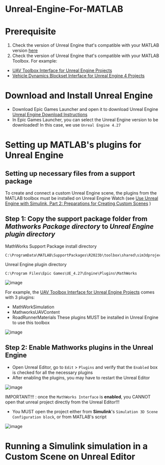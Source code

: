 # Unreal-Engine-For-MATLAB

# Prerequisite
1. Check the version of Unreal Engine that's compatible with your MATLAB version [here](https://uk.mathworks.com/help/uav/ug/3d-visualization-engine-requirements.html)
2. Check the version of Unreal Engine that's compatible with your MATLAB Toolbox. For example:
- [UAV Toolbox Interface for Unreal Engine Projects](https://uk.mathworks.com/matlabcentral/fileexchange/80275-uav-toolbox-interface-for-unreal-engine-projects?s_tid=srchtitle_support_results_5_unreal%20engine)
- [Vehicle Dynamics Blockset Interface for Unreal Engine 4 Projects](https://uk.mathworks.com/matlabcentral/fileexchange/65966-vehicle-dynamics-blockset-interface-for-unreal-engine-4-projects?s_tid=srchtitle_support_results_2_unreal%20engine)

# Download and Install Unreal Engine
- Download Epic Games Launcher and open it to download Unreal Engine [Unreal Engine Download Instructions](https://www.unrealengine.com/en-US/download)
- In Epic Games Launcher, you can select the Unreal Engine version to be downloaded! In this case, we use `Unreal Engine 4.27`


# Setting up MATLAB's plugins for Unreal Engine
## Setting up necessary files from a support package 
To create and connect a custom Unreal Engine scene, the plugins from the MATLAB toolbox must be installed on Unreal Engine
Watch (see [Use Unreal Engine with Simulink, Part 2: Preparations for Creating Custom Scenes](https://uk.mathworks.com/videos/using-unreal-engine-with-simulink-part-2-preparing-to-create-custom-scenes-1634208382735.html) )

## Step 1: Copy the support package folder from _Mathworks Package directory_ to _Unreal Engine plugin directory_
MathWorks Support Package install directory
```
C:\ProgramData\MATLAB\SupportPackages\R2023b\toolbox\shared\sim3dprojects\spkg\plugins
```

Unreal Engine plugin directory
```
C:\Program Files\Epic Games\UE_4.27\Engine\Plugins\MathWorks
```

![image](https://github.com/komxun/Unreal-Engine-For-MATLAB/assets/133139057/b017bc4c-5759-4e5f-a779-8245174269c5)

For example, the [UAV Toolbox Interface for Unreal Engine Projects](https://uk.mathworks.com/matlabcentral/fileexchange/80275-uav-toolbox-interface-for-unreal-engine-projects?s_tid=srchtitle_support_results_5_unreal%20engine) comes with 3 plugins: 
- MathWorkSimulation
- MathworksUAVContent
- RoadRunnerMaterials
These plugins MUST be installed in Unreal Engine to use this toolbox

![image](https://github.com/komxun/Unreal-Engine-For-MATLAB/assets/133139057/3c494566-71f2-4fa2-8fe6-a7a00e0c6f90)


## Step 2: Enable Mathworks plugins in the Unreal Engine
- Open Unreal Editor, go to `Edit` > `Plugins` and verify that the `Enabled` box is checked for all the necessary plugins
- After enabling the plugins, you may have to restart the Unreal Editor

![image](https://github.com/komxun/Unreal-Engine-For-MATLAB/assets/133139057/97d40c16-651f-40d2-86fc-4567d0f1ec3b)

IMPORTANT!!! : once the `MathWorks Interface` is **enabled**, you CANNOT open that unreal project directly from the Unreal Editor!!!
- You MUST open the project either from **Simulink**'s `Simulation 3D Scene Configuration block`, or from MATLAB's script

![image](https://github.com/komxun/Unreal-Engine-For-MATLAB/assets/133139057/8cccde50-748e-4d4e-a411-ef584926a682)


# Running a Simulink simulation in a Custom Scene on Unreal Editor


